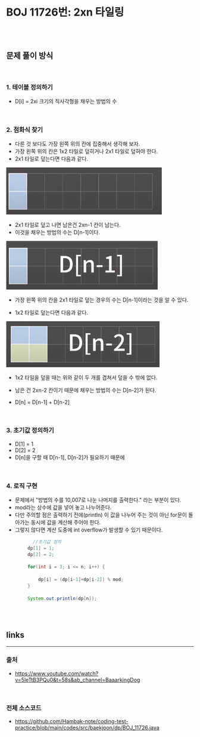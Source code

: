 # BOJ 11726번: 2xn 타일링

<br>
<br>

## 문제 풀이 방식

<br>

### 1. 테이블 정의하기
- D[i] = 2xi 크기의 직사각형을 채우는 방법의 수
 
<br>

### 2. 점화식 찾기
- 다른 것 보다도 가장 왼쪽 위의 칸에 집중해서 생각해 보자.
- 가장 왼쪽 위의 칸은 1x2 타일로 덮히거나 2x1 타일로 덮혀야 한다.
- 2x1 타일로 덮는다면 다음과 같다.

![img_1](../imges/dp/BOJ_11726_img_1.PNG)
- 2x1 타일로 덮고 나면 남은건 2xn-1 칸이 남는다.
- 이것을 채우는 방법의 수는 D[n-1]이다.

![img_2](../imges/dp/BOJ_11726_img_2.PNG)
- 가장 왼쪽 위의 칸을 2x1 타일로 덮는 경우의 수는 D[n-1]이라는 것을 알 수 있다.  

- 1x2 타일로 덮는다면 다음과 같다.

![img_3](../imges/dp/BOJ_11726_img_3.PNG)
- 1x2 타일을 덮을 때는 위와 같이 두 개를 겹쳐서 덮을 수 밖에 없다.
- 남은 건 2xn-2 칸이기 때문에 채우는 방법의 수는 D[n-2]가 된다.

- D[n] = D[n-1] + D[n-2]

<br>

### 3. 초기값 정의하기

- D[1] = 1
- D[2] = 2
- D[n]을 구할 때 D[n-1], D[n-2]가 필요하기 때문에



<br>

### 4. 로직 구현

- 문제에서 "방법의 수를 10,007로 나눈 나머지를 출력한다." 라는 부분이 있다.
- mod라는 상수에 값을 넣어 놓고 나누어준다.
- 다만 주의할 점은 출력하기 전에(println) 이 값을 나누어 주는 것이 아닌 for문이 돌아가는 동시에 값을 계산해 주어야 한다.
- 그렇지 않다면 계산 도중에 int overflow가 발생할 수 있기 때문이다.

```java
          //초기값 정의
        dp[1] = 1;
        dp[2] = 2;

        for(int i = 3; i <= n; i++) {

            dp[i] = (dp[i-1]+dp[i-2]) % mod;
        }

        System.out.println(dp[n]);
```

<br>
<br>

## links
---
### 출처
- https://www.youtube.com/watch?v=5leTtB3PQu0&t=58s&ab_channel=BaaarkingDog

<br>

### 전체 소스코드
- https://github.com/Hambak-note/coding-test-practice/blob/main/codes/src/baekjoon/dp/BOJ_11726.java